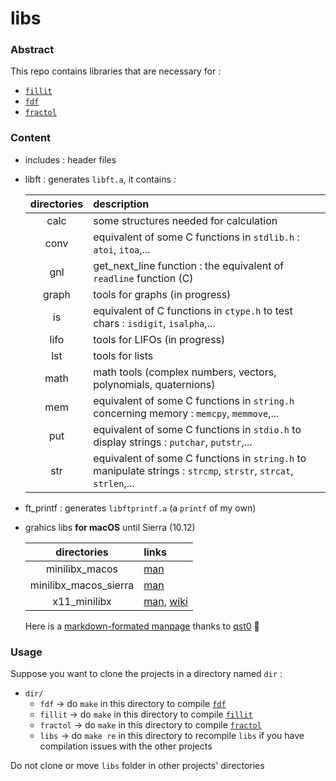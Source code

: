 # libs

### Abstract
This repo contains libraries that are necessary for :
* [`fillit`](https://github.com/cquillet/fillit)
* [`fdf`](https://github.com/cquillet/fdf)
* [`fractol`](https://github.com/cquillet/fractol)


### Content
* includes : header files
* libft : generates `libft.a`, it contains :

    | directories | description |
    | :---------: | :---------- |
    | calc        | some structures needed for calculation |
    | conv        | equivalent of some C functions in `stdlib.h` : `atoi`, `itoa`,... |
    | gnl         | get_next_line function : the equivalent of `readline` function (C) |
    | graph       | tools for graphs (in progress) |
    | is          | equivalent of C functions in `ctype.h` to test chars : `isdigit`, `isalpha`,... |
    | lifo        | tools for LIFOs (in progress) |
    | lst         | tools for lists |
    | math        | math tools (complex numbers, vectors, polynomials, quaternions) |
    | mem         | equivalent of some C functions in `string.h` concerning memory : `memcpy`, `memmove`,... |
    | put         | equivalent of some C functions in `stdio.h` to display strings : `putchar`, `putstr`,... |
    | str         | equivalent of some C functions in `string.h` to manipulate strings : `strcmp`, `strstr`, `strcat`, `strlen`,... |

* ft_printf : generates `libftprintf.a` (a `printf` of my own)
* grahics libs **for macOS** until Sierra (10.12)

    | directories           | links |
    | :-------------------: | :---------- |
    | minilibx_macos        | [man](https://github.com/cquillet/libs/blob/master/minilibx_macos/man/man3/mlx.1) |
    | minilibx_macos_sierra | [man](https://github.com/cquillet/libs/blob/master/minilibx_macos_sierra/man/man3/mlx.1) |
    | x11_minilibx          | [man](https://github.com/cquillet/libs/blob/master/x11_minilibx/man/man3/mlx.1), [wiki](https://en.wikipedia.org/wiki/Xlib) |

    Here is a [markdown-formated manpage](https://github.com/qst0/ft_libgfx/blob/master/man_mlx.md) thanks to [qst0](https://github.com/qst0) 🙏


### Usage
Suppose you want to clone the projects in a directory named `dir` :

* `dir/`
  * `fdf` -> do `make` in this directory to compile [`fdf`](https://github.com/cquillet/fdf)
  * `fillit` -> do `make` in this directory to compile [`fillit`](https://github.com/cquillet/fillit)
  * `fractol` -> do `make` in this directory to compile [`fractol`](https://github.com/cquillet/fractol)
  * `libs` -> do `make re` in this directory to recompile `libs` if you have compilation issues with the other projects
  
Do not clone or move `libs` folder in other projects' directories 
